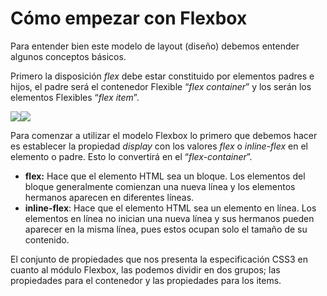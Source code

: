 # Cómo empezar con Flexbox

Para entender bien este modelo de layout \(diseño\) debemos entender algunos conceptos básicos.

Primero la disposición _flex_ debe estar constituido por elementos padres e hijos, el padre será el contenedor Flexible “_flex container_” y los serán los elementos Flexibles “_flex item_”.

![](https://lh4.googleusercontent.com/8jJLISAPh1qHwvDtIXkDlsCuP-xtM-XcNqUkhMP-qHI5yc29qPmhHscTP3OJlMtuIEKDiLQxlSrMp6ejwbmCGa3KMPaDD5UCztC0qA5RyysF2QWgKYNBJTkbRO8UbusKSXbwM7ia)![](https://lh3.googleusercontent.com/VKnbMkFEF8tUszeBND9JBo2IAcPSRH3IzL9zjUSAie7Ru80E96lvPEiNgdSJEnB0xTV_wSC8jKOnsj_I675bzDSooghKmAhDTDQFhW4DzTAOfNetJ5uY5gG_iHsYIGors4gjHQb_)

Para comenzar a utilizar el modelo Flexbox lo primero que debemos hacer es establecer la propiedad _display_ con los valores _flex_ o _inline-flex_ en el elemento o padre. Esto lo convertirá  en el “_flex-container_”.

* **flex:** Hace que el elemento HTML sea un bloque. Los elementos del bloque generalmente comienzan una nueva línea y los elementos hermanos aparecen en diferentes líneas.
* **inline-flex**: Hace que el elemento HTML sea un elemento en línea. Los elementos en línea no inician una nueva línea y sus hermanos pueden aparecer en la misma línea, pues estos ocupan solo el tamaño de su contenido.

El conjunto de propiedades que nos presenta la especificación CSS3 en cuanto al módulo Flexbox, las podemos dividir en dos grupos; las propiedades para el contenedor y las propiedades para los items.  


